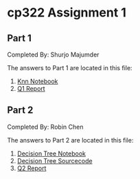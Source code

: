# cp322 Assignment 1

## Part 1

Completed By: Shurjo Majumder

The answers to Part 1 are located in this file:
1. [Knn Notebook](notebooks/knn_notebook.ipynb)
2. [Q1 Report](Q1%20Report.pdf)

## Part 2

Completed By: Robin Chen

The answers to Part 2 are located in this file:
1. [Decision Tree Notebook](./notebooks/Decision_Tree.ipynb)
2. [Decision Tree Sourcecode](./decision_tree.py)
3. [Q2 Report](Q2%20report.pdf)
